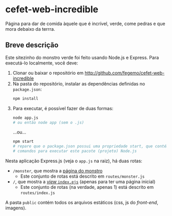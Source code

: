# cefet-web-incredible

Página para dar de comida àquele que é incrível, verde, come pedras e que mora
debaixo da terrra.

## Breve descrição

Este sitezinho do monstro verde foi feito usando Node.js e Express. Para
executá-lo localmente, você deve:

1. Clonar ou baixar o repositório em
   http://github.com/fegemo/cefet-web-incredible
1. Na pasta do repositório, instalar as dependências definidas no
   `package.json`:
   ```bash
   npm install
   ```
1. Para executar, é possível fazer de duas formas:
   ```bash
   node app.js
   # ou então node app (sem o .js)
   ```
   ...ou...
   ```bash
   npm start
   # repare que o package.json possui uma propriedade start, que contém os
   # comandos para executar este pacote (projeto) Node.js
   ```

Nesta aplicação Express.js (veja o `app.js` na raiz), há duas rotas:

- `/monster`, que mostra a [página do monstro][monstro]
  - Este conjunto de rotas está descrito em `routes/monster.js`
- `/`, que mostra a [_view_ `index.ejs`][inicial] (apenas para ter uma
    página inicial)
  - Este conjunto de rotas (na verdade, apenas 1) está descrito em
    `routes/index.js`


A pasta `public` contém todos os arquivos estáticos (css, js do _front-end_,
imagens).

[monstro]: http://terrivel.herokuapp.com/monster
[inicial]: http://terrivel.herokuapp.com/
